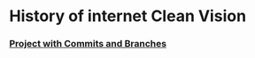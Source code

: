# History of internet Clean Vision

### [Project with Commits and Branches](https://github.com/saharqiyash/WebsiteProject1)
